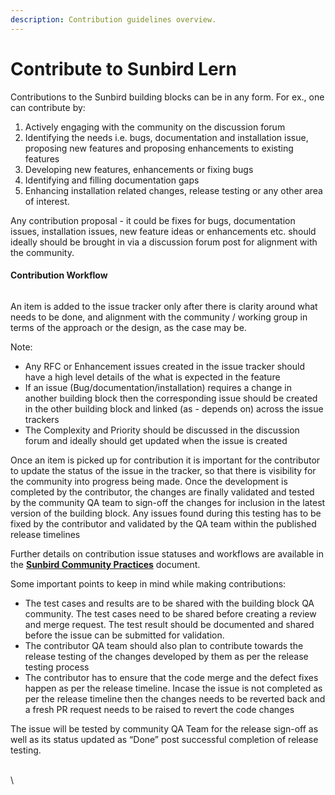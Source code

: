 ```yaml
---
description: Contribution guidelines overview.
---
```


# Contribute to Sunbird Lern

Contributions to the Sunbird building blocks can be in any form. For ex., one can contribute by:&#x20;

1. Actively engaging with the community on the discussion forum
2. Identifying the needs i.e. bugs, documentation and installation issue, proposing new features and proposing enhancements to existing features
3. Developing new features, enhancements or fixing bugs
4. Identifying and filling documentation gaps
5. Enhancing installation related changes, release testing or any other area of interest.



Any contribution proposal - it could be fixes for bugs, documentation issues, installation issues, new feature ideas or enhancements etc. should ideally should be brought in via a discussion forum post for alignment with the community.





#### Contribution Workflow

<figure><img src="../.gitbook/assets/Screenshot 2023-01-27 at 1.03.59 PM.png" alt=""><figcaption></figcaption></figure>

An item is added to the issue tracker only after there is clarity around what needs to be done, and alignment with the community / working group in terms of the approach or the design, as the case may be.

Note:

* Any RFC or Enhancement issues created in the issue tracker should have a high level details of the what is expected in the feature&#x20;
* If an issue (Bug/documentation/installation) requires a change in another building block then the corresponding issue should be created in the other building block and linked (as - depends on) across the issue trackers
* The Complexity and Priority should be discussed in the discussion forum and ideally should get updated when the issue is created

Once an item is picked up for contribution it is important for the contributor to update the status of the issue in the tracker, so that there is visibility for the community into progress being made. Once the development is completed by the contributor, the changes are finally validated and tested by the community QA team to sign-off the changes for inclusion in the latest version of the building block. Any issues found during this testing has to be fixed by the contributor and validated by the QA team within the published release timelines

Further details on contribution issue statuses and workflows are available in the [**Sunbird Community Practices**](https://sunbird.gitbook.io/sunbird-community-practices/VJZlxBFjATn5Y97QSiJB/) document.&#x20;



Some important points to keep in mind while making contributions:

* The test cases and results are to be shared with the building block QA community. The test cases need to be shared before creating a review and merge request. The test result should be documented and shared before the issue can be submitted for validation.&#x20;
* The contributor QA team should also plan to contribute towards the release testing of the changes developed by them as per the release testing process
* The contributor has to ensure that the code merge and the defect fixes happen as per the release timeline. Incase the issue is not completed as per the release timeline then the changes needs to be reverted back and a fresh PR request needs to be raised to revert the code changes

The issue will be tested by community QA Team for the release sign-off as well as its status updated as “Done” post successful completion of release testing.



\
\








